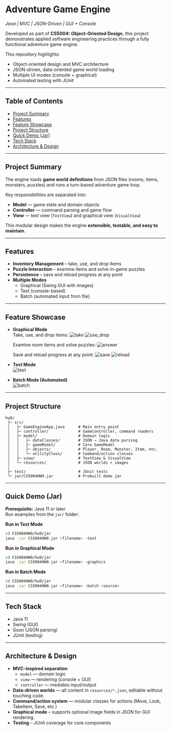 # Adventure Game Engine  
*Java | MVC | JSON-Driven | GUI + Console*  

Developed as part of **CS5004: Object-Oriented Design**, this project demonstrates applied software engineering practices through a fully functional adventure game engine.

This repository highlights:  
- Object-oriented design and MVC architecture  
- JSON-driven, data-oriented game world loading  
- Multiple UI modes (console + graphical)  
- Automated testing with JUnit  
---

## Table of Contents
- [Project Summary](#project-summary)
- [Features](#features)
- [Feature Showcase](#feature-showcase)
- [Project Structure](#project-structure)   
- [Quick Demo (Jar)](#quick-demo-jar)
- [Tech Stack](#tech-stack) 
- [Architecture & Design](#architecture--design)  

---

## Project Summary  
The engine loads **game world definitions** from JSON files (rooms, items, monsters, puzzles) and runs a turn-based adventure game loop.  

Key responsibilities are separated into:  
- **Model** — game state and domain objects  
- **Controller** — command parsing and game flow  
- **View** — text view (`TextView`) and graphical view (`VisualView`)  

This modular design makes the engine **extensible, testable, and easy to maintain**.

---

## Features  
- **Inventory Management** – take, use, and drop items  
- **Puzzle Interaction** – examine items and solve in-game puzzles  
- **Persistence** – save and reload progress at any point  
- **Multiple Modes**  
  - Graphical (Swing GUI with images)  
  - Text (console-based)  
  - Batch (automated input from file)

---

## Feature Showcase
- **Graphical Mode**  
  Take, use, and drop items:
  ![take](https://github.com/user-attachments/assets/bec8bf47-b492-4eda-ae68-273323bd7a75)
  ![use_drop](https://github.com/user-attachments/assets/5ef40571-da55-4fa3-9f02-d90b32f9f542)

  Examine room items and solve puzzles:
  ![answer](https://github.com/user-attachments/assets/2588b225-26fe-4e31-b880-86e908c96429)

  Save and reload progress at any point:
  ![save](https://github.com/user-attachments/assets/81a61664-4bc5-45ec-8d09-343a0245a40f)
  ![reload](https://github.com/user-attachments/assets/93553f4f-2e94-4d3b-80fa-2ba5fc89377b)

- **Text Mode**  
  ![text](https://github.com/user-attachments/assets/d00d2f6d-a042-4662-8f79-060454481ae7)

- **Batch Mode (Automated)**  
  ![batch](https://github.com/user-attachments/assets/79fda7b2-455b-46e6-a01d-b691dfa6764b)
---

## Project Structure  
```
hw9/
 ├─ src/
 │   ├─ GameEngineApp.java      # Main entry point
 │   ├─ controller/             # GameController, command readers
 │   ├─ model/                  # Domain logic
 │   │   ├─ dataClasses/        # JSON → Java data parsing
 │   │   ├─ gameModel/          # Core GameModel
 │   │   ├─ objects/            # Player, Room, Monster, Item, etc.
 │   │   └─ utilityClass/       # Command/action classes
 │   ├─ view/                   # TextView & VisualView
 │   └─ resources/              # JSON worlds + images
 │
 ├─ test/                       # JUnit tests
 └─ jar/CS5004HW9.jar           # Prebuilt demo jar

```  

---

## Quick Demo (Jar)  

**Prerequisite:** Java 11 or later  
Run examples from the `jar/` folder:  

**Run in Text Mode**  
```bash
cd CS5004HW9/hw9/jar
java -jar CS5004HW9.jar <filename> -text
```

**Run in Graphical Mode**  
```bash
cd CS5004HW9/hw9/jar
java -jar CS5004HW9.jar <filename> -graphics
```

**Run in Batch Mode**   
```bash
cd CS5004HW9/hw9/jar
java -jar CS5004HW9.jar <filename> -batch <source> 
```
---
## Tech Stack  
- Java 11  
- Swing (GUI)  
- Gson (JSON parsing)  
- JUnit (testing)  

---
## Architecture & Design  
- **MVC-inspired separation**  
  - `model` — domain logic  
  - `view` — rendering (console + GUI)  
  - `controller` — mediates input/output  
- **Data-driven worlds** — all content in `resources/*.json`, editable without touching code.  
- **Command/action system** — modular classes for actions (Move, Look, TakeItem, Save, etc.)  
- **Graphical mode** – supports optional image fields in JSON for GUI rendering.
- **Testing** – JUnit coverage for core components  
